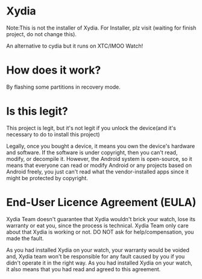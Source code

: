 # Xydia

Note:This is not the installer of Xydia. For Installer, plz visit (waiting for finish project, do not change this).

An alternative to cydia but it runs on XTC/IMOO Watch!

# How does it work?

By flashing some partitions in recovery mode.

# Is this legit?

This project is legit, but it's not legit if you unlock the device(and it's necessary to do to install this project)

Legally, once you bought a device, it means you own the device's hardware and software. If the software is under copyright, then you can't read, modify, or decompile it. However, the Android system is open-source, so it means that everyone can read or modify Android or any projects based on Android freely, you just can't read what the vendor-installed apps since it might be protected by copyright.

# End-User Licence Agreement (EULA)

Xydia Team doesn't guarantee that Xydia wouldn't brick your watch, lose its warranty or eat you, since the process is technical. Xydia Team only care about that Xydia is working or not. DO NOT ask for help/compensation, you made the fault.

As you had installed Xydia on your watch, your warranty would be voided and, Xydia team won't be responsible for any fault caused by you if you didn't operate it in the right way. As you had installed Xydia on your watch, it also means that you had read and agreed to this agreement.
